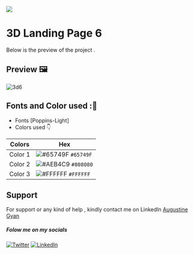 <img src="https://img.shields.io/badge/Landing%20Pages-Beginner%20Friendly-blue">

# 3D Landing Page 6
Below is the preview of the project .


## Preview :framed_picture:


![3d6](https://user-images.githubusercontent.com/43218009/178639938-f1ebe713-1700-4ff6-9eac-b291c0c770e0.PNG)

## Fonts and Color used ::art:
- Fonts [Poppins-Light]
- Colors used :point_down:



| Colors             | Hex                                                                |
| ----------------- | ------------------------------------------------------------------ |
|  Color 1| ![#65749F](https://via.placeholder.com/10/65749F/65749F.png) `#65749F` |
|  Color 2| ![#AEB4C9](https://via.placeholder.com/10/AEB4C9/AEB4C9.png) `#808080` |
|  Color 3| ![#FFFFFF](https://via.placeholder.com/10/FFFFFF/FFFFFF.png) `#FFFFFF` |



## Support

For support or any kind of help , kindly contact me on LinkedIn [Augustine Gyan](https://www.linkedin.com/in/augustinegyan/) 

##### Folow me on my socials
<a href="https://www.twitter.com/AugustineGyan7" target="_blank"><img src="https://img.shields.io/badge/Twitter-%230077B5.svg?&style=flat-square&logo=twitter&logoColor=white" alt="Twitter"></a>
<a href="https://www.linkedin.com/in/augustinegyan/" target="_blank"><img src="https://img.shields.io/badge/LinkedIn-%230077B5.svg?&style=flat-square&logo=linkedin&logoColor=white" alt="LinkedIn"></a>

